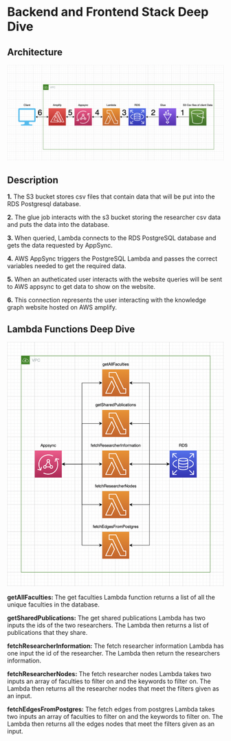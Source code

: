 # Backend and Frontend Stack Deep Dive

## Architecture

![Alt text](./images/KnowledgeGraphArchitecture.png?raw=true "Architecture")

## Description

<strong>1.</strong> The S3 bucket stores csv files that contain data that will be put into the RDS Postgresql database.

<strong>2.</strong> The glue job interacts with the s3 bucket storing the researcher csv data and puts the data into the database.

<strong>3.</strong> When queried, Lambda connects to the RDS PostgreSQL database and gets the data requested by AppSync.

<strong>4.</strong> AWS AppSync triggers the PostgreSQL Lambda and passes the correct variables needed to get the required data.

<strong>5.</strong> When an autheticated user interacts with the website queries will be sent to AWS appsync to get data to show on the website.

<strong>6.</strong> This connection represents the user interacting with the knowledge graph website hosted on AWS amplify.

## Lambda Functions Deep Dive

![Alt text](./images/KowledgeGraphLambdaDeepDive.png?raw=true "Lambda Architecture")

<strong>getAllFaculties: </strong> The get faculties Lambda function returns a list of all the unique faculties in the database.

<strong>getSharedPublications:</strong> The get shared publications Lambda has two inputs the ids of the two researchers. The Lambda then returns a list of publications that they share.

<strong>fetchResearcherInformation:</strong> The fetch researcher information Lambda has one input the id of the researcher. The Lambda then return the researchers information.

<strong>fetchResearcherNodes:</strong> The fetch researcher nodes Lambda takes two inputs an array of faculties to filter on and the keywords to filter on. The Lambda then returns all the researcher nodes that meet the filters given as an input.

<strong>fetchEdgesFromPostgres:</strong> The fetch edges from postgres Lambda takes two inputs an array of faculties to filter on and the keywords to filter on. The Lambda then returns all the edges nodes that meet the filters given as an input.

